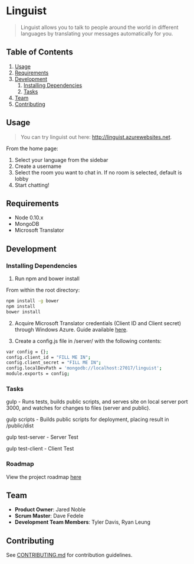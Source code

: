 # Linguist

> Linguist allows you to talk to people around the world in different languages by translating your messages automatically for you.


## Table of Contents

1. [Usage](#Usage)
1. [Requirements](#requirements)
1. [Development](#development)
    1. [Installing Dependencies](#installing-dependencies)
    1. [Tasks](#tasks)
1. [Team](#team)
1. [Contributing](#contributing)

## Usage

> You can try linguist out here: http://linguist.azurewebsites.net.

From the home page:
1. Select your language from the sidebar
2. Create a username
3. Select the room you want to chat in. If no room is selected, default is lobby
4. Start chatting!

## Requirements

- Node 0.10.x
- MongoDB
- Microsoft Translator

## Development

### Installing Dependencies

1. Run npm and bower install

From within the root directory:

```sh
npm install -g bower
npm install
bower install
```

2. Acquire Microsoft Translator credentials (Client ID and Client secret) through Windows Azure. Guide available [here](http://blogs.msdn.com/b/translation/p/gettingstarted1.aspx).

3. Create a config.js file in /server/ with the following contents:

  ```sh
  var config = {};
  config.client_id = "FILL ME IN";
  config.client_secret = "FILL ME IN";
  config.localDevPath = 'mongodb://localhost:27017/linguist';
  module.exports = config;
  ```

### Tasks

gulp - Runs tests, builds public scripts, and serves site on local server port 3000, and watches for changes to files (server and public).

gulp scripts - Builds public scripts for deployment, placing result in /public/dist

gulp test-server - Server Test

gulp test-client - Client Test

### Roadmap

View the project roadmap [here](https://github.com/HumpbackSeahorses/HumpbackSeahorses/issues)

## Team
  - __Product Owner__: Jared Noble
  - __Scrum Master__: Dave Fedele
  - __Development Team Members__: Tyler Davis, Ryan Leung

## Contributing

See [CONTRIBUTING.md](CONTRIBUTING.md) for contribution guidelines.
